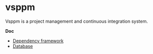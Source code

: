 # vsppm
Vsppm is a project management and continuous integration system.


**Doc**

* [Dependency framework](doc/requirements.md)
* [Database](doc/migrations.md)